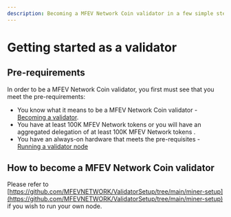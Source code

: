 ```yaml
---
description: Becoming a MFEV Network Coin validator in a few simple steps
---
```


# Getting started as a validator

## Pre-requirements

In order to be a MFEV Network Coin validator, you first must see that you meet the pre-requirements:

- You know what it means to be a MFEV Network Coin validator - [Becoming a validator](how-to-become-a-validator.md#what-it-means-to-be-a-validator).
- You have at least 100K MFEV Network tokens or you will have an aggregated delegation of at least 100K MFEV Network tokens .
- You have an always-on hardware that meets the pre-requisites - [Running a validator node](run-your-own-validator.md#pre-requisites)

## How to become a MFEV Network Coin validator

Please refer to [https://github.com/MFEVNETWORK/ValidatorSetup/tree/main/miner-setup](https://github.com/MFEVNETWORK/ValidatorSetup/tree/main/miner-setup) if you wish to run your own node.
